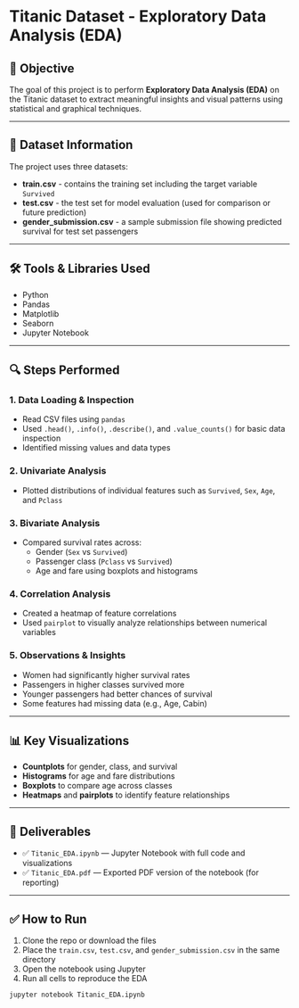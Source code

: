 # Titanic Dataset - Exploratory Data Analysis (EDA)

## 📌 Objective

The goal of this project is to perform **Exploratory Data Analysis (EDA)** on the Titanic dataset to extract meaningful insights and visual patterns using statistical and graphical techniques.

---

## 📁 Dataset Information
The project uses three datasets:

- **train.csv** - contains the training set including the target variable `Survived`
- **test.csv** - the test set for model evaluation (used for comparison or future prediction)
- **gender_submission.csv** - a sample submission file showing predicted survival for test set passengers

---

## 🛠 Tools & Libraries Used

- Python
- Pandas
- Matplotlib
- Seaborn
- Jupyter Notebook

---

## 🔍 Steps Performed

### 1. Data Loading & Inspection
- Read CSV files using `pandas`
- Used `.head()`, `.info()`, `.describe()`, and `.value_counts()` for basic data inspection
- Identified missing values and data types

### 2. Univariate Analysis
- Plotted distributions of individual features such as `Survived`, `Sex`, `Age`, and `Pclass`

### 3. Bivariate Analysis
- Compared survival rates across:
  - Gender (`Sex` vs `Survived`)
  - Passenger class (`Pclass` vs `Survived`)
  - Age and fare using boxplots and histograms

### 4. Correlation Analysis
- Created a heatmap of feature correlations
- Used `pairplot` to visually analyze relationships between numerical variables

### 5. Observations & Insights
- Women had significantly higher survival rates
- Passengers in higher classes survived more
- Younger passengers had better chances of survival
- Some features had missing data (e.g., Age, Cabin)

---

## 📊 Key Visualizations

- **Countplots** for gender, class, and survival
- **Histograms** for age and fare distributions
- **Boxplots** to compare age across classes
- **Heatmaps** and **pairplots** to identify feature relationships

---

## 📎 Deliverables

- ✅ `Titanic_EDA.ipynb` — Jupyter Notebook with full code and visualizations
- ✅ `Titanic_EDA.pdf` — Exported PDF version of the notebook (for reporting)

---

## ✅ How to Run

1. Clone the repo or download the files
2. Place the `train.csv`, `test.csv`, and `gender_submission.csv` in the same directory
3. Open the notebook using Jupyter
4. Run all cells to reproduce the EDA

```bash
jupyter notebook Titanic_EDA.ipynb

